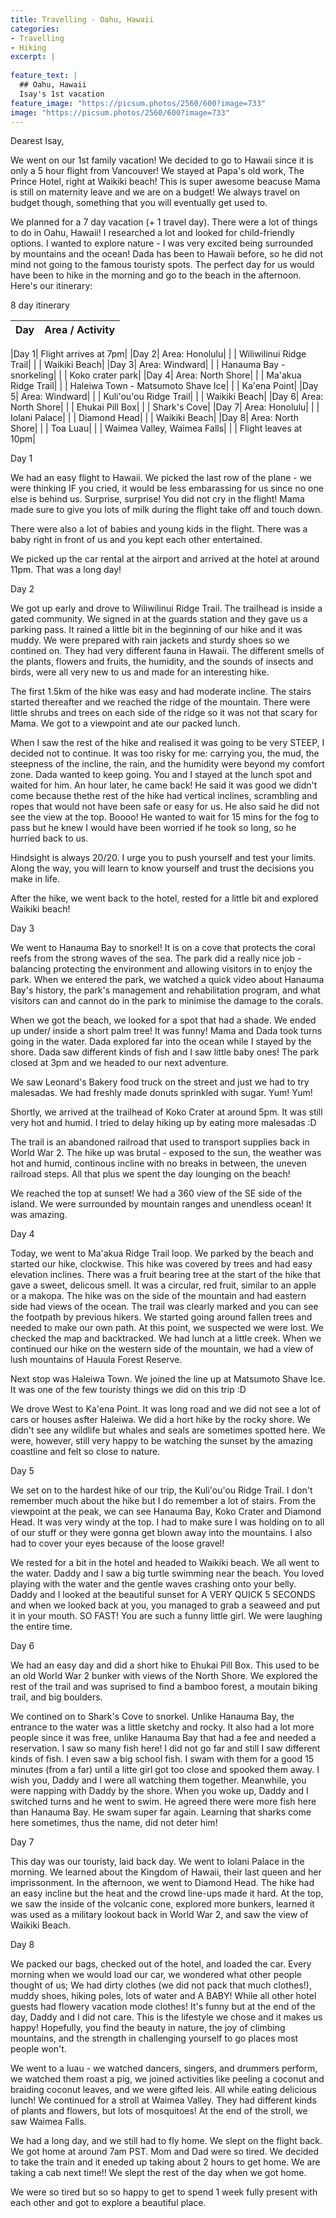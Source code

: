 ```yaml
---
title: Travelling - Oahu, Hawaii
categories:
- Travelling
- Hiking
excerpt: |
  
feature_text: |
  ## Oahu, Hawaii
  Isay's 1st vacation
feature_image: "https://picsum.photos/2560/600?image=733"
image: "https://picsum.photos/2560/600?image=733"
---
```


Dearest Isay,

We went on our 1st family vacation! We decided to go to Hawaii since it is only a 5 hour flight from Vancouver! We stayed at Papa's old work, The Prince Hotel, right at Waikiki beach! This is super awesome beacuse Mama is still on maternity leave and we are on a budget! We always travel on budget though, something that you will eventually get used to. 

<!-- more -->

We planned for a 7 day vacation (+ 1 travel day). There were a lot of things to do in Oahu, Hawaii! I researched a lot and looked for child-friendly options. I wanted to explore nature - I was very excited being surrounded by mountains and the ocean! Dada has been to Hawaii before, so he did not mind not going to the famous touristy spots. The perfect day for us would have been to hike in the morning and go to the beach in the afternoon. Here's our itinerary:

8 day itinerary

|   Day	| Area / Activity	| 
|----------|:--------:|

|Day 1|  Flight arrives at 7pm|
|Day 2|  Area: Honolulu|
|     |   Wiliwilinui Ridge Trail|
|     |   Waikiki Beach|
|Day 3|  Area: Windward|
|     |   Hanauma Bay - snorkeling|
|     |   Koko crater park|
|Day 4|  Area: North Shore|
|     |   Ma'akua Ridge Trail|
|     |   Haleiwa Town - Matsumoto Shave Ice|
|     |   Ka'ena Point|
|Day 5|  Area: Windward|
|     |   Kuli'ou'ou Ridge Trail|
|     |  Waikiki Beach|
|Day 6|  Area: North Shore|
|     |   Ehukai Pill Box|
|     |   Shark's Cove|
|Day 7|  Area: Honolulu|
|     |   Iolani Palace|
|     |   Diamond Head|
|     |   Waikiki Beach|
|Day 8|  Area: North Shore|
|     |   Toa Luau|
|     |   Waimea Valley, Waimea Falls|
|     |   Flight leaves at 10pm|

Day 1

We had an easy flight to Hawaii. We picked the last row of the plane - we were thinking IF you cried, it would be less embarassing for us since no one else is behind us. Surprise, surprise! You did not cry in the flight! Mama made sure to give you lots of milk during the flight take off and touch down. 

There were also a lot of babies and young kids in the flight. There was a baby right in front of us and you kept each other entertained. 

We picked up the car rental at the airport and arrived at the hotel at around 11pm. That was a long day!

Day 2

We got up early and drove to Wiliwilinui Ridge Trail. The trailhead is inside a gated community. We signed in at the guards station and they gave us a parking pass. It rained a little bit in the beginning of our hike and it was muddy. We were prepared with rain jackets and sturdy shoes so we contined on. They had very different fauna in Hawaii. The different smells of the plants, flowers and fruits, the humidity, and the sounds of insects and birds, were all very new to us and made for an interesting hike. 

The first 1.5km of the hike was easy and had moderate incline. The stairs started thereafter and we reached the ridge of the mountain. There were little shrubs and trees on each side of the ridge so it was not that scary for Mama. We got to a viewpoint and ate our packed lunch. 

When I saw the rest of the hike and realised it was going to be very STEEP, I decided not to continue. It was too risky for me: carrying you, the mud, the steepness of the incline, the rain, and the humidity were beyond my comfort zone. Dada wanted to keep going. You and I stayed at the lunch spot and waited for him. An hour later, he came back! He said it was good we didn't come because thethe rest of the hike had vertical inclines, scrambling and ropes that would not have been safe or easy for us. He also said he did not see the view at the top. Boooo! He wanted to wait for 15 mins for the fog to pass but he knew I would have been worried if he took so long, so he hurried back to us. 

Hindsight is always 20/20. I urge you to push yourself and test your limits. Along the way, you will learn to know yourself and trust the decisions you make in life. 

After the hike, we went back to the hotel, rested for a little bit and explored Waikiki beach!

Day 3

We went to Hanauma Bay to snorkel! It is on a cove that protects the coral reefs from the strong waves of the sea. The park did a really nice job - balancing protecting the environment and allowing visitors in to enjoy the park. When we entered the park, we watched a quick video about Hanauma Bay's history, the park's management and rehabilitation program, and what visitors can and cannot do in the park to minimise the damage to the corals. 

When we got the beach, we looked for a spot that had a shade. We ended up under/ inside a short palm tree! It was funny! Mama and Dada took turns going in the water. Dada explored far into the ocean while I stayed by the shore. Dada saw different kinds of fish and I saw little baby ones! The park closed at 3pm and we headed to our next adventure. 

We saw Leonard's Bakery food truck on the street and just we had to try malesadas. We had freshly made donuts sprinkled with sugar. Yum! Yum! 

Shortly, we arrived at the trailhead of Koko Crater at around 5pm. It was still very hot and humid. I tried to delay hiking up by eating more malesadas :D 

The trail is an abandoned railroad that used to transport supplies back in World War 2. The hike up was brutal - exposed to the sun, the weather was hot and humid, continous incline with no breaks in between, the uneven railroad steps. All that plus we spent the day lounging on the beach!

We reached the top at sunset! We had a 360 view of the SE side of the island. We were surrounded by mountain ranges and unendless ocean! It was amazing.

Day 4

Today, we went to Ma'akua Ridge Trail loop. We parked by the beach and started our hike, clockwise. This hike was covered by trees and had easy elevation inclines. There was a fruit bearing tree at the start of the hike that gave a sweet, delicous smell. It was a circular, red fruit, similar to an apple or a makopa. The hike was on the side of the mountain and had eastern side had views of the ocean. The trail was clearly marked and you can  see the footpath by previous hikers. We started going around fallen trees and needed to make our own path. At this point, we suspected we were lost. We checked the map and backtracked. We had lunch at a little creek. When we continued our hike on the western side of the mountain, we had a view of lush mountains of Hauula Forest Reserve. 

Next stop was Haleiwa Town. We joined the line up at Matsumoto Shave Ice. It was one of the few touristy things we did on this trip :D

We drove West to Ka'ena Point. It was long road and we did not see a lot of cars or houses asfter Haleiwa. We did a hort hike by the rocky shore. We didn't see any wildlife but whales and seals are sometimes spotted here. We were, however, still very happy to be watching the sunset by the amazing coastline and felt so close to nature.  

Day 5

We set on to the hardest hike of our trip, the Kuli'ou'ou Ridge Trail. I don't remember much about the hike but I do remember a lot of stairs. From the viewpoint at the peak, we can see Hanauma Bay, Koko Crater and Diamond Head. It was very windy at the top. I had to make sure I was holding on to all of our stuff or they were gonna get blown away into the mountains. I also had to cover your eyes because of the loose gravel! 

We rested for a bit in the hotel and headed to Waikiki beach. We all went to the water. Daddy and I saw a big turtle swimming near the beach. You loved playing with the water and the gentle waves crashing onto your belly. Daddy and I looked at the beautiful sunset for A VERY QUICK 5 SECONDS and when we looked back at you, you managed to grab a seaweed and put it in your mouth. SO FAST! You are such a funny little girl. We were laughing the entire time. 

Day 6

We had an easy day and did a short hike to Ehukai Pill Box. This used to be an old World War 2 bunker with views of the North Shore. We explored the rest of the trail and was suprised to find a bamboo forest, a moutain biking trail, and big boulders. 

We contined on to Shark's Cove to snorkel. Unlike Hanauma Bay, the entrance to the water was a little sketchy and rocky. It also had a lot more people since it was free, unlike Hanauma Bay that had a fee and needed a reservation. I saw so many fish here! I did not go far and still I saw different kinds of fish. I even saw a big school fish. I swam with them for a good 15 minutes (from a far) until a litte girl got too close and spooked them away. I wish you, Daddy and I were all watching them together. Meanwhile, you were napping with Daddy by the shore. When you woke up, Daddy and I switched turns and he went to swim. He agreed there were more fish here than Hanauma Bay. He swam super far again. Learning that sharks come here sometimes, thus the name, did not deter him!

Day 7

This day was our touristy, laid back day. We went to Iolani Palace in the morning. We learned about the Kingdom of Hawaii, their last queen and her imprissonment. In the afternoon, we went to Diamond Head. The hike had an easy incline but the heat and the crowd line-ups made it hard. At the top, we saw the inside of the volcanic cone, explored more bunkers, learned it was used as a military lookout back in World War 2,  and saw the view of Waikiki Beach. 

Day 8

We packed our bags, checked out of the hotel, and loaded the car. Every morning when we would load our car, we wondered what other people thought of us; We had dirty clothes (we did not pack that much clothes!), muddy shoes, hiking poles, lots of water and A BABY! While all other hotel guests had flowery vacation mode clothes! It's funny but at the end of the day, Daddy and I did not care. This is the lifestyle we chose and it makes us happy! Hopefully, you find the beauty in nature, the joy of climbing mountains, and the strength in challenging yourself to go places most people won't. 

We went to a luau - we watched dancers, singers, and drummers perform, we watched them roast a pig, we joined activities like peeling a coconut and braiding coconut leaves, and we were gifted leis. All while eating delicious lunch! We continued for a stroll at Waimea Valley. They had different kinds of plants and flowers, but lots of mosquitoes! At the end of the stroll, we saw Waimea Falls. 

We had a long day, and we still had to fly home. We slept on the flight back. We got home at around 7am PST. Mom and Dad were so tired. We decided to take the train and it eneded up taking about 2 hours to get home. We are taking a cab next time!! We slept the rest of the day when we got home. 

We were so tired but so so happy to get to spend 1 week fully present with each other and got to explore a beautiful place. 











